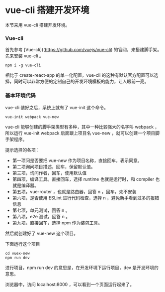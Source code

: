 # vue-cli 搭建开发环境

本节来用 vue-cli 搭建开发环境。

### Vue-cli

首先参考 [Vue-cli])(https://github.com/vuejs/vue-cli) 的官网，来搭建脚手架。先来安装 vue-cli 。

```
npm i -g vue-cli
```

相比于 create-react-app 的单一化配置，vue-cli 的这种有默认官方配置可以选择，同时可以非常方便的定制自己的开发环境模板的能力，让人眼前一亮。

### 基本环境代码

vue-cli 装好之后，系统上就有了 vue-init 这个命令。

```
vue-init webpack vue-new
```

vue-cli 能够创建的脚手架类型有多种，其中一种比较强大的名字叫 webpack ，所以运行 vue-init webpack 后面跟上项目名 vue-new ，就可以创建一个项目脚手架程序。

提示选择的各项：

- 第一项问是否要把 vue-new 作为项目名称，直接回车，表示同意。
- 第二项询问项目描述，回车，保留默认值。
- 第三项，询问作者，回车，使用默认值
- 第四项，编译工具。直接回车，选择 runtime 也就是运行时，和 compiler 也就是编译器。
- 第五项，vue-router ，也就是路由器，回答 n ，回车，先不安装
- 第六项，是否使用 ESLint 进行代码检查，选择 n ，避免新手看到过多的报错信息
- 第七项，单元测试，回答 n 。
- 第八项，e2e 测试，回答 n 。
- 第九项，直接回车，选择 npm 作为装包工具。

然后就创建好了 vue-new 这个项目。

下面运行这个项目

```
cd vuex-new
npm run dev
```

进行项目，npm run dev 的意思是，在开发环境下运行项目，dev 是开发环境的意思。

浏览器中，访问 localhost:8000 ，可以看到一个页面运行起来了。

